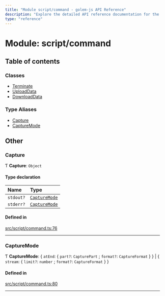 ```yaml
---
title: "Module script/command - golem-js API Reference"
description: "Explore the detailed API reference documentation for the Module script/command within the golem-js SDK for the Golem Network."
type: "reference"
---
```

# Module: script/command

## Table of contents

### Classes

- [Terminate](../classes/script_command.Terminate)
- [UploadData](../classes/script_command.UploadData)
- [DownloadData](../classes/script_command.DownloadData)

### Type Aliases

- [Capture](script_command#capture)
- [CaptureMode](script_command#capturemode)

## Other

### Capture

Ƭ **Capture**: `Object`

#### Type declaration

| Name | Type |
| :------ | :------ |
| `stdout?` | [`CaptureMode`](script_command#capturemode) |
| `stderr?` | [`CaptureMode`](script_command#capturemode) |

#### Defined in

[src/script/command.ts:76](https://github.com/golemfactory/golem-js/blob/a3b94ca/src/script/command.ts#L76)

___

### CaptureMode

Ƭ **CaptureMode**: \{ `atEnd`: \{ `part?`: `CapturePart` ; `format?`: `CaptureFormat`  }  } \| \{ `stream`: \{ `limit?`: `number` ; `format?`: `CaptureFormat`  }  }

#### Defined in

[src/script/command.ts:80](https://github.com/golemfactory/golem-js/blob/a3b94ca/src/script/command.ts#L80)

___
